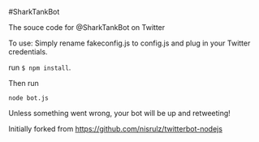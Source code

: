 #SharkTankBot

The souce code for @SharkTankBot on Twitter

To use:
Simply rename fakeconfig.js to config.js and plug in your Twitter credentials.

run `$ npm install`.

Then run 
```
node bot.js
```

Unless something went wrong, your bot will be up and retweeting!


Initially forked from https://github.com/nisrulz/twitterbot-nodejs
